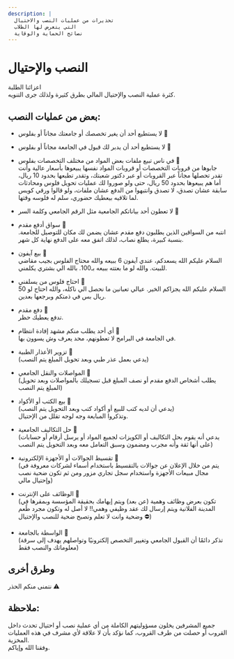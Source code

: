 ```yaml
---
description: |
  تحذيرات من عمليات النصب والاحتيال
  التي يتعرض لها الطلاب
  نصائح الحماية والوقاية
---
```


# النصب والإحتيال

اعزائنا الطلبة  
كثرة عملية النصب والإحتيال المالي بطرق كثيرة ولذلك جرى التنويه.

## بعض من عمليات النصب:

- لا يستطيع أحد أن يغير تخصصك أو جامعتك مجاناً أو بفلوس 📍

- لا يستطيع أحد أن يدبر لك قبول في الجامعة مجاناً أو بفلوس 📍

- في ناس تبيع ملفات بعض المواد من مختلف التخصصات بفلوس 📍  
  جابوها من قروبات التخصصات أو قروبات المواد نفسها يبيعوها بأسعار عالية وأنت تقدر تحصلها مجاناً عبر القروبات أو عبر دكتور شعبتك، وتقدر تطبعها بحدود 10 ريال، أما هم يبيعوها بحدود 50 ريال، حتى ولو صوروا لك عمليات تحويل فلوس ومحادثات سابقة عشان تصدق، لا تصدق وانتبهوا من الدفع عشان ملفات، ولو قالوا ورقي كويس لما تلاقيه بيعطيك حضوري، سلم له فلوسه وقتها.

- لا تعطون أحد بياناتكم الجامعية مثل الرقم الجامعي وكلمة السر 📍

- سواق أدفع مقدم 📍  
  انتبه من السواقين الذين يطلبون دفع مقدم عشان يضمن لك مكان للتوصيل للجامعة. بنسبة كبيرة، يطلع نصاب، لذلك اتفق معه على الدفع نهاية كل شهر.

- بيع آيفون 📍  
  السلام عليكم الله يسعدكم، عندي آيفون 6 ببيعه والله محتاج الفلوس بجيب مقاضي للبيت. والله لو ما بعتته ببيعه بـ100. بالله الي بشتري يكلمني.

- احتاج فلوس من يسلفني 📍  
  السلام عليكم الله يجزاكم الخير. عيالي تعبانين ما نحصل الي ناكله، والله احتاج لو 50 ريال بس في ذمتكم وبرجعها بعدين.

- دفع مقدم 📍  
  تدفع يعطيك حظر.

- أي أحد يطلب منكم مشهد إفادة انتظام 📍  
  في الجامعة في البرامج لا تعطونهم، محد يعرف وش يسوون بها.

- تزوير الأعذار الطبية 📍  
  (يدعي بعمل عذر طبي وبعد تحويل المبلغ يتم النصب)

- المواصلات والنقل الجامعي 📍  
  (يطلب أشخاص الدفع مقدم أو نصف المبلغ قبل تسجيلك بالمواصلات وبعد تحويل المبلغ يتم النصب)

- بيع الكتب أو الأكواد 📍  
  (يدعي أن لديه كتب للبيع أو أكواد كتب وبعد التحويل يتم النصب)  
  وتذكروا المبايعة وجه لوجه تقلل من الإحتيال.

- حل التكاليف الجامعية 📍  
  (يدعي أنه يقوم بحل التكاليف أو الكويزات لجميع المواد أو يرسل أرقام أو حسابات على أنها ثقة وأنه مجرب ومضمون وسبق التعامل معه وبعد التحويل يتم النصب)

- تقسيط الجوالات أو الأجهزة الإلكترونية 📍  
  (يتم من خلال الإعلان عن جوالات بالتقسيط باستخدام أسماء لشركات معروفة في مجال مبيعات الأجهزة واستخدام سجل تجاري مزور ومن ثم تكون ضحية نصب وإحتيال مالي)

- الوظائف على الإنترنت 📍  
  (تكون بعرض وظائف وهمية (عن بعد) ويتم إيهامك بحقيقة المؤسسة وبمقرها في المدينة الفلانية ويتم إرسال لك عقد وظيفي وهمي!! لا أصل له وتكون مجرد طُعم وضحية وانت لا تعلم وتصبح ضحية للنصب والإحتيال ⛔️)

- الواسطة بالجامعة 📍  
  (تذكر دائمًا أن القبول الجامعي وتغيير التخصص إلكترونيًا وتواصلهم يهدف إلى سرقة معلوماتك والنصب فقط)

## وطرق أخرى  
نتمنى منكم الحذر ⚠️

## ملاحظة:
جميع المشرفين يخلون مسؤوليتهم الكاملة من أي عملية نصب أو احتيال تحدث داخل القروب أو حصلت من طرف القروب، كما نؤكد بأن لا علاقة لأي مشرف في هذه العمليات المخزية.  
وفقنا الله وإياكم.
